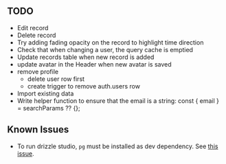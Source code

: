 ## TODO

- Edit record
- Delete record
- Try adding fading opacity on the record to highlight time direction
- Check that when changing a user, the query cache is emptied
- Update records table when new record is added
- update avatar in the Header when new avatar is saved
- remove profile
  - delete user row first
  - create trigger to remove auth.users row
- Import existing data
- Write helper function to ensure that the email is a string:
  const { email } = searchParams ?? {};

## Known Issues

- To run drizzle studio, `pg` must be installed as dev dependency. See [this issue](https://github.com/drizzle-team/drizzle-orm/issues/842#issuecomment-1646073742).
